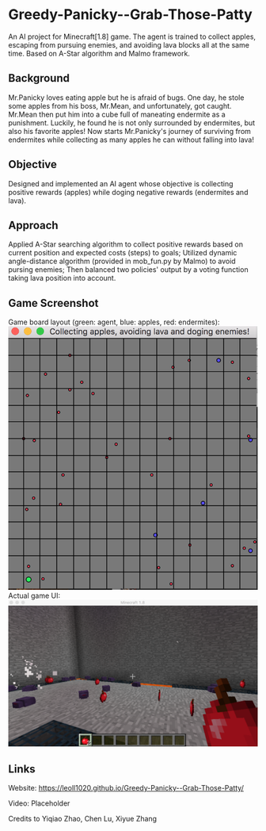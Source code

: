 # Greedy-Panicky--Grab-Those-Patty
An AI project for Minecraft[1.8] game. The agent is trained to collect apples, escaping from pursuing enemies, and avoiding lava blocks all at the same time. Based on A-Star algorithm and Malmo framework.

## Background
Mr.Panicky loves eating apple but he is afraid of bugs. One day, he stole some apples from his boss, Mr.Mean, and unfortunately, got caught. Mr.Mean then put him into a cube full of maneating endermite as a punishment. Luckily, he found he is not only surrounded by endermites, but also his favorite apples! Now starts Mr.Panicky's journey of surviving from endermites while collecting as many apples he can without falling into lava!

## Objective
Designed and implemented an AI agent whose objective is collecting positive rewards (apples) while doging negative rewards (endermites and lava).

## Approach
Applied A-Star searching algorithm to collect positive rewards based on current position and expected costs (steps) to goals; Utilized dynamic angle-distance algorithm (provided in mob_fun.py by Malmo) to avoid pursing enemies; Then balanced two policies' output by a voting function taking lava position into account.

## Game Screenshot
Game board layout (green: agent, blue: apples, red: endermites):
![Screenshot](game_board.png)
Actual game UI:
![Screenshot](game_layout.png)

## Links
Website: https://leoll1020.github.io/Greedy-Panicky--Grab-Those-Patty/


Video: Placeholder





Credits to Yiqiao Zhao, Chen Lu, Xiyue Zhang